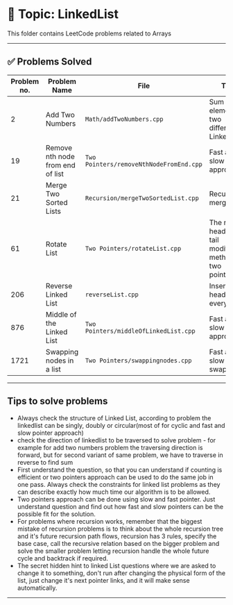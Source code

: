 # 📂 Topic: LinkedList

This folder contains LeetCode problems related to Arrays 

---

## ✅ Problems Solved

| Problem no. | Problem Name | File | Tags |
|-------------|--------------|------|------|
| 2 | Add Two Numbers | `Math/addTwoNumbers.cpp` | Sum elements of two different Linked Lists |
| 19 | Remove nth node from end of list | `Two Pointers/removeNthNodeFromEnd.cpp` | Fast and slow pointer approach |
| 21 | Merge Two Sorted Lists | `Recursion/mergeTwoSortedList.cpp` | Recursive merging |
| 61 | Rotate List | `Two Pointers/rotateList.cpp` | The new head and tail modification method of two pointers |
| 206 | Reverse Linked List | `reverseList.cpp` | Insert at head everytime |
| 876 | Middle of the Linked List | `Two Pointers/middleOfLinkedList.cpp` | Fast and slow pointer approach |
| 1721 | Swapping nodes in a list | `Two Pointers/swappingnodes.cpp` | Fast and slow pointer swap |


---

## Tips to solve problems

- Always check the structure of Linked List, according to problem the linkedlist can be singly, doubly or circular(most of for cyclic and fast and slow pointer approach)
- check the direction of linkedlist to be traversed to solve problem - for example for add two numbers problem the traversing direction is forward, but for second variant of same problem, we have to traverse in reverse to find sum
- First understand the question, so that you can understand if counting is efficient or two pointers approach can be used to do the same job in one pass. Always check the constraints for linked list problems as they can describe exactly how much time our algorithm is to be allowed.
- Two pointers approach can be done using slow and fast pointer. Just understand question and find out how fast and slow pointers can be the possible fit for the solution.
- For problems where recursion works, remember that the biggest mistake of recursion problems is to think about the whole recursion tree and it's future recursion path flows, recursion has 3 rules, specify the base case, call the recursive relation based on the bigger problem and solve the smaller problem letting recursion handle the whole future cycle and  backtrack if required.
- The secret hidden hint to linked List questions where we are asked to change it to something, don't run after changing the physical form of the list, just change it's next pointer links, and it will make sense automatically.

---


